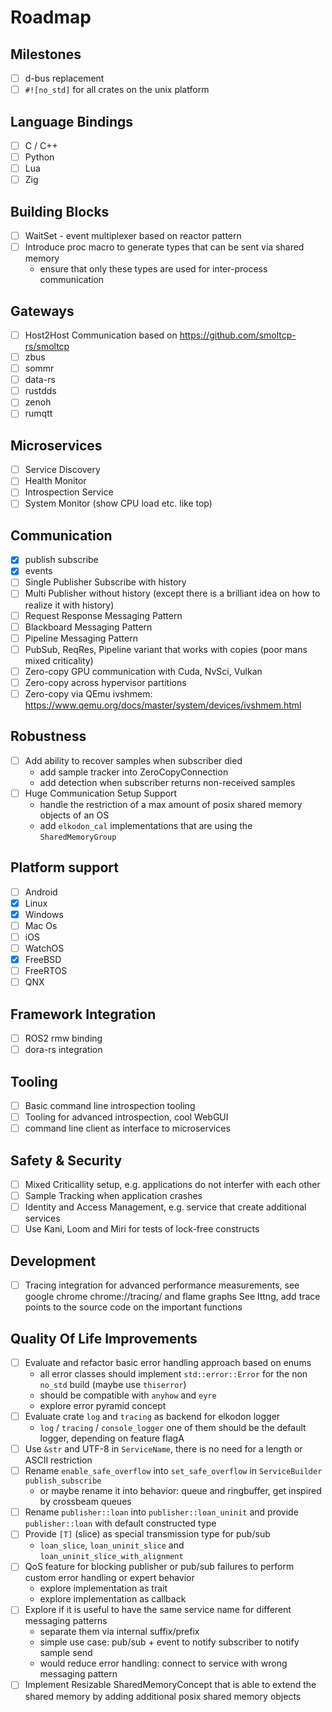 # Roadmap

## Milestones

* [ ] d-bus replacement
* [ ] `#![no_std]` for all crates on the unix platform

## Language Bindings

* [ ] C / C++
* [ ] Python
* [ ] Lua
* [ ] Zig

## Building Blocks

* [ ] WaitSet - event multiplexer based on reactor pattern
* [ ] Introduce proc macro to generate types that can be sent via shared memory
  * ensure that only these types are used for inter-process communication

## Gateways

* [ ] Host2Host Communication based on <https://github.com/smoltcp-rs/smoltcp>
* [ ] zbus
* [ ] sommr
* [ ] data-rs
* [ ] rustdds
* [ ] zenoh
* [ ] rumqtt

## Microservices

* [ ] Service Discovery
* [ ] Health Monitor
* [ ] Introspection Service
* [ ] System Monitor (show CPU load etc. like top)

## Communication

* [x] publish subscribe
* [x] events
* [ ] Single Publisher Subscribe with history
* [ ] Multi Publisher without history (except there is a brilliant idea on how to realize it with history)
* [ ] Request Response Messaging Pattern
* [ ] Blackboard Messaging Pattern
* [ ] Pipeline Messaging Pattern
* [ ] PubSub, ReqRes, Pipeline variant that works with copies (poor mans mixed criticality)
* [ ] Zero-copy GPU communication with Cuda, NvSci, Vulkan
* [ ] Zero-copy across hypervisor partitions
* [ ] Zero-copy via QEmu ivshmem: <https://www.qemu.org/docs/master/system/devices/ivshmem.html>

## Robustness

* [ ] Add ability to recover samples when subscriber died
  * add sample tracker into ZeroCopyConnection
  * add detection when subscriber returns non-received samples
* [ ] Huge Communication Setup Support
  * handle the restriction of a max amount of posix shared memory objects of an OS
  * add `elkodon_cal` implementations that are using the `SharedMemoryGroup`

## Platform support

* [ ] Android
* [x] Linux
* [x] Windows
* [ ] Mac Os
* [ ] iOS
* [ ] WatchOS
* [x] FreeBSD
* [ ] FreeRTOS
* [ ] QNX

## Framework Integration

* [ ] ROS2 rmw binding
* [ ] dora-rs integration

## Tooling

* [ ] Basic command line introspection tooling
* [ ] Tooling for advanced introspection, cool WebGUI
* [ ] command line client as interface to microservices

## Safety & Security

* [ ] Mixed Criticallity setup, e.g. applications do not interfer with each other
* [ ] Sample Tracking when application crashes
* [ ] Identity and Access Management, e.g. service that create additional services
* [ ] Use Kani, Loom and Miri for tests of lock-free constructs

## Development

* [ ] Tracing integration for advanced performance measurements, see google chrome chrome://tracing/ and flame graphs
       See lttng, add trace points to the source code on the important functions

## Quality Of Life Improvements

* [ ] Evaluate and refactor basic error handling approach based on enums
  * all error classes should implement `std::error::Error` for the non `no_std` build  (maybe use `thiserror`)
  * should be compatible with `anyhow` and `eyre`
  * explore error pyramid concept
* [ ] Evaluate crate `log` and `tracing` as backend for elkodon logger
  * `log` / `tracing` / `console_logger` one of them should be the default logger, depending on feature flagA
* [ ] Use `&str` and UTF-8 in `ServiceName`, there is no need for a length or ASCII restriction
* [ ] Rename `enable_safe_overflow` into `set_safe_overflow` in `ServiceBuilder` `publish_subscribe`
  * or maybe rename it into behavior: queue and ringbuffer, get inspired by crossbeam queues
* [ ] Rename `publisher::loan` into `publisher::loan_uninit` and provide `publisher::loan` with default
    constructed type
* [ ] Provide `[T]` (slice) as special transmission type for pub/sub
  * `loan_slice`, `loan_uninit_slice` and `loan_uninit_slice_with_alignment`
* [ ] QoS feature for blocking publisher or pub/sub failures to perform custom error handling or expert behavior
  * explore implementation as trait
  * explore implementation as callback
* [ ] Explore if it is useful to have the same service name for different messaging patterns
  * separate them via internal suffix/prefix
  * simple use case: pub/sub + event to notify subscriber to notify sample send
  * would reduce error handling: connect to service with wrong messaging pattern
* [ ] Implement Resizable SharedMemoryConcept that is able to extend the shared memory by adding additional posix shared memory objects
